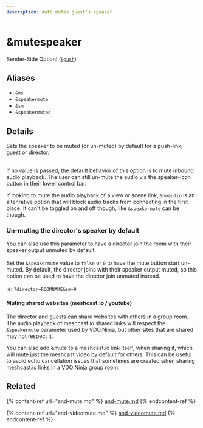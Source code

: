 ```yaml
---
description: Auto mutes guest's speaker
---
```


# \&mutespeaker

Sender-Side Option! ([`&push`](push.md))

## Aliases

* `&ms`
* `&speakermute`
* `&sm`
* `&speakermuted`

## Details

Sets the speaker to be muted (or un-muted) by default for a push-link, guest or director. &#x20;

\
If no value is passed, the default behavior of this option is to mute inbound audio playback. The user can still un-mute the audio via the speaker-icon button in their lower control bar.&#x20;

If looking to mute the audio playback of a view or scene link, `&noaudio` is an altenrative option that will block audio tracks from connecting in the first place.  It can't be toggled on and off though, like `&speakermute` can be though.

### Un-muting the director's speaker by default

You can also use this parameter to have a director join the room with their speaker output unmuted by default. \
\
Set the `&speakermute` value to `false` or `0` to have the mute button start un-muted.  By default, the director joins with their speaker output muted, so this option can be used to have the director join unmuted instead.\
\
ie: `?director=ROOMNAME&sm=0`

#### Muting shared websites (meshcast.io / youtube)

The director and guests can share websites with others in a group room. The audio playback of meshcast.io shared links will respect the `&speakermute` parameter used by VDO.Ninja, but other sites that are shared may not respect it.

You can also add \&mute to a meshcast.io link itself, when sharing it, which will mute just the meshcast video by default for others. This can be useful to avoid echo cancellation issues that sometimes are created when sharing meshcast.io links in a VDO.Ninja group room.

## Related

{% content-ref url="and-mute.md" %}
[and-mute.md](and-mute.md)
{% endcontent-ref %}

{% content-ref url="and-videomute.md" %}
[and-videomute.md](and-videomute.md)
{% endcontent-ref %}
